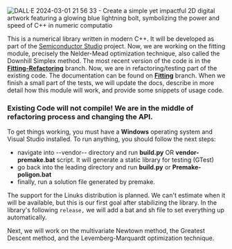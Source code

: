 ![DALL·E 2024-03-01 21 56 33 - Create a simple yet impactful 2D digital artwork featuring a glowing blue lightning bolt, symbolizing the power and speed of C++ in numeric computatio](https://github.com/SirJamesClarkMaxwell/NumericStorm/assets/71722499/31204663-62af-4240-a711-f1a91f8cdc24)


This is a numerical library written in modern C++. It will be developed as part of the [Semiconductor Studio](https://github.com/SirJamesClarkMaxwell/SemiconductorStudio) project. Now, we are working on the fitting module, precisely the Nelder-Mead optimization technique, also called the Downhill Simplex method. 
The most recent version of the code is in the [**Fitting-Refactoring**]([https://github.com/SirJamesClarkMaxwell/NumericStorm/tree/Fitting-Tests-Franek](https://github.com/SirJamesClarkMaxwell/NumericStorm/tree/Fitting-Refactoring)) branch. Now, we are in refactoring/testing part of the existing code. The documentation can be found on [**Fitting**]([https://github.com/SirJamesClarkMaxwell/NumericStorm/tree/Fitting](https://github.com/SirJamesClarkMaxwell/NumericStorm/tree/Fitting/NumericStorm/documentation/Fitting)) branch. When we finish a small part of the tests, we will update the docs, describe in more detail how this module will work, and provide some snippets of usage code. 

### **Existing Code will not compile! We are in the middle of refactoring process and changing the API.**
To get things working, you must have a **Windows** operating system and Visual Studio installed. To run anything, you should follow the next steps:
  - navigate into --vendor-- directory and run **build.py** OR **vendor-premake.bat** script. It will generate a static library for testing (GTest)
  - go back into the leading directory and run **build.py** or **Premake-poligon.bat**
  - finally, run a solution file generated by premake.

The support for the Linuks distribution is planned. We can't estimate when it will be available, but this is our first goal after stabilizing the library. In the library's following `release,` we will add a bat and sh file to set everything up automatically. 

Next, we will work on the multivariate Newtown method, the Greatest Descent method, and the Levemberg-Marquardt optimization technique.
